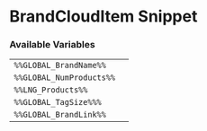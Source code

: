 # BrandCloudItem Snippet

### Available Variables
|||
|---|---|
| `%%GLOBAL_BrandName%%` |
| `%%GLOBAL_NumProducts%%` |
| `%%LNG_Products%%` |
| `%%GLOBAL_TagSize%%%` |
| `%%GLOBAL_BrandLink%%` |
